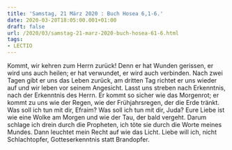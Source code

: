 ```yaml
---
title: 'Samstag, 21 März 2020 : Buch Hosea 6,1-6.'
date: 2020-03-20T18:05:00.001+01:00
draft: false
url: /2020/03/samstag-21-marz-2020-buch-hosea-61-6.html
tags: 
- LECTIO
---
```


Kommt, wir kehren zum Herrn zurück! Denn er hat Wunden gerissen, er wird uns auch heilen; er hat verwundet, er wird auch verbinden. Nach zwei Tagen gibt er uns das Leben zurück, am dritten Tag richtet er uns wieder auf und wir leben vor seinem Angesicht. Lasst uns streben nach Erkenntnis, nach der Erkenntnis des Herrn. Er kommt so sicher wie das Morgenrot; er kommt zu uns wie der Regen, wie der Frühjahrsregen, der die Erde tränkt. Was soll ich tun mit dir, Efraim? Was soll ich tun mit dir, Juda? Eure Liebe ist wie eine Wolke am Morgen und wie der Tau, der bald vergeht. Darum schlage ich drein durch die Propheten, ich töte sie durch die Worte meines Mundes. Dann leuchtet mein Recht auf wie das Licht. Liebe will ich, nicht Schlachtopfer, Gotteserkenntnis statt Brandopfer.